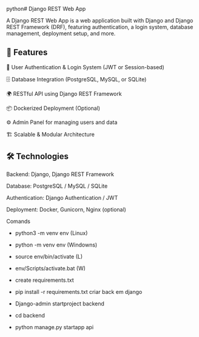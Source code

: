python# Django REST Web App

A Django REST Web App is a web application built with Django and Django REST Framework (DRF), featuring authentication, a login system, database management, deployment setup, and more.

## 🚀 Features
 🔐 User Authentication & Login System (JWT or Session-based)

 🗄️ Database Integration (PostgreSQL, MySQL, or SQLite)

 🌍 RESTful API using Django REST Framework

 📦 Dockerized Deployment (Optional)

 ⚙️ Admin Panel for managing users and data

 🏗️ Scalable & Modular Architecture

## 🛠️ Technologies
 Backend: Django, Django REST Framework

 Database: PostgreSQL / MySQL / SQLite

 Authentication: Django Authentication / JWT

 Deployment: Docker, Gunicorn, Nginx (optional)

 Comands
 - python3 -m venv env (Linux)
 - python -m venv env (Windowns)

 - source env/bin/activate (L)
 - env/Scripts/activate.bat (W)
 - create requirements.txt

 - pip install -r requirements.txt
 criar back em django
 - Django-admin startproject backend
 - cd backend
 - python manage.py startapp api
